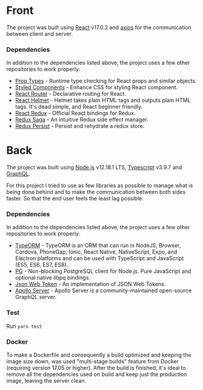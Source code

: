 # Front

The project was built using [React](https://reactjs.org) v17.0.2 and [axios](https://github.com/axios/axios) for the communication between client and server.

### Dependencies

In addition to the dependencies listed above, the project uses a few other repositories to work properly:

- [Prop Types](https://www.npmjs.com/package/prop-types) - Runtime type checking for React props and similar objects.
- [Styled Components](https://www.npmjs.com/package/styled-components) - Enhance CSS for styling React component.
- [React Router](https://www.npmjs.com/package/react-router) - Declarative routing for React.
- [React Helmet](https://www.npmjs.com/package/react-helmet) - Helmet takes plain HTML tags and outputs plain HTML tags. It's dead simple, and React beginner friendly.
- [React Redux](https://www.npmjs.com/package/react-redux) - Official React bindings for Redux.
- [Redux Saga](https://www.npmjs.com/package/redux-saga) - An intuitive Redux side effect manager.
- [Redux Persist](https://www.npmjs.com/package/redux-persist) - Persist and rehydrate a redux store.

# Back

The project was built using [Node.js](https://nodejs.org/en) v12.18.1 LTS, [Typescript](https://www.typescriptlang.org) v3.9.7 and [GraphQL](https://graphql.org/).

For this project I tried to use as few libraries as possible to manage what is being done behind and to make the communication between both sides faster. So that the end user feels the least lag possible.

### Dependencies

In addition to the dependencies listed above, the project uses a few other repositories to work properly:

- [TypeORM](https://www.npmjs.com/package/typeorm) - TypeORM is an ORM that can run in NodeJS, Browser, Cordova, PhoneGap, Ionic, React Native, NativeScript, Expo, and Electron platforms and can be used with TypeScript and JavaScript (ES5, ES6, ES7, ES8).
- [PG](https://www.npmjs.com/package/pg) - Non-blocking PostgreSQL client for Node.js. Pure JavaScript and optional native libpq bindings.
- [Json Web Token](https://www.npmjs.com/package/jsonwebtoken) - An implementation of JSON Web Tokens.
- [Apollo Server](https://www.npmjs.com/package/apollo-server) - Apollo Server is a community-maintained open-source GraphQL server.

### Test

Run `yarn test`

### Docker

To make a Dockerfile and consequently a build optimized and keeping the image size down, was used "multi-stage builds" feature from Docker (requiring version 17.05 or higher). After the build is finished, it's ideal to remove all the dependencies used on build and keep just the production image, leaving the server clean.
